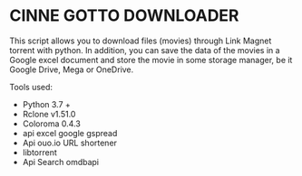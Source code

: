 # __CINNE GOTTO DOWNLOADER__



This script allows you to download files (movies) through Link Magnet torrent with python.
In addition, you can save the data of the movies in a Google excel document and store the movie in some storage manager, be it Google Drive, Mega or OneDrive.

Tools used:
- Python 3.7 +
- Rclone v1.51.0
- Coloroma 0.4.3
- api excel google gspread
- Api ouo.io URL shortener
- libtorrent
- Api Search omdbapi